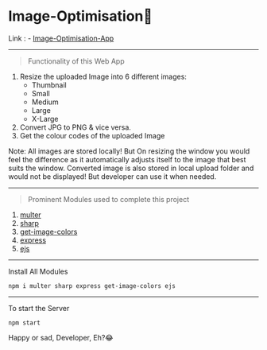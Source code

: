 # Image-Optimisation🎯
Link : -
[Image-Optimisation-App](https://image-optimisation-app.herokuapp.com/) 

---

>Functionality of this Web App
1. Resize the uploaded Image into 6 different images:
    - Thumbnail
    - Small
    - Medium
    - Large
    - X-Large 
2. Convert JPG to PNG & vice versa.
3. Get the colour codes of the uploaded Image

Note: All images are stored locally! But On resizing the window you would feel the difference as it automatically adjusts itself to the image that best suits the window.
Converted image is also stored in local upload folder and would not be displayed! But developer can use it when needed.

---
>Prominent Modules used to complete this project
1. [multer](https://www.npmjs.com/package/multer)
2. [sharp](https://sharp.pixelplumbing.com/api-resize)
3. [get-image-colors](https://www.npmjs.com/package/get-image-colors)
4. [express](https://www.npmjs.com/package/express)
5. [ejs](https://www.npmjs.com/package/ejs)
---

Install All Modules
```nodejs
npm i multer sharp express get-image-colors ejs 
```
---
To start the Server
```nodejs
npm start
```

Happy or sad, Developer, Eh?😂

